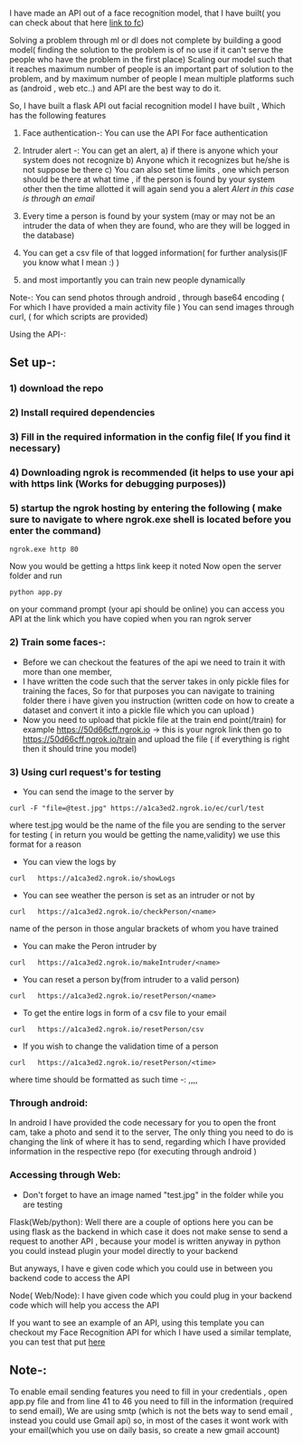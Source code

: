 I have made an API out of a face recognition model, that I have built( you can check about that here [link to fc](https://github.com/sai-krishna-msk/FaceRecognition))

Solving a problem through ml or dl does not complete by building a good model( finding the solution to the problem is of no use if it can't serve the people who have the problem in the first place)
Scaling our model such that it reaches maximum number of people is an important part of solution to the problem, and by maximum number of people I mean multiple platforms such as (android , web etc..) and API are the best way to do it.

So, I have built a flask API out facial recognition model I have built , Which has the following features

1) Face authentication-: You can use the API For face authentication

2) Intruder alert -: You can get an alert,
a) if there is anyone which your system does not recognize
b) Anyone which it recognizes but he/she is not suppose be there
c) You can also set time limits , one which person should be there at what time , if the person is found by your system other then the time allotted it will again send you a alert
*Alert in this case is through an email*

3) Every time a person is found by your system (may or may not be an intruder the data of when they are found, who are they will be logged in the database)

4) You can get a csv file of that logged information( for further analysis(IF you know what I mean :) )

5) and most importantly you can train new people dynamically

Note-:
You can send photos through android , through base64 encoding ( For which I have provided a main activity file )
You can send images through curl, ( for which scripts are provided)

Using the API-:
## Set up-:
### 1) download the repo
### 2) Install required dependencies
### 3) Fill in the required information in the config file( If you find it necessary)
### 4) Downloading ngrok is recommended (it helps to use your api with https link (Works for debugging purposes))
### 5) startup the ngrok hosting by entering the following ( make sure to navigate to where ngrok.exe shell is located before you enter the command)
```
ngrok.exe http 80
```
Now you would be getting a https link keep it noted
Now open the server folder and run
```
python app.py
```
on your command prompt (your api should be online) you can access you API at the link which you have copied when you ran ngrok server
### 2) Train some faces-:
- Before we can checkout the features of the api we need to train it with more than one member,
- I have written the code such that the server takes in only pickle files for training the faces, So for that purposes you can navigate to training folder there i have given you instruction (written code on how to create a dataset and convert it into a pickle file which you can upload )
- Now you need to upload that pickle file at the train end point(/train) for example
  https://50d66cff.ngrok.io -> this is your ngrok link then go to  https://50d66cff.ngrok.io/train and upload the file ( if everything is right then it should trine you model)

### 3) Using curl request's for testing

- You can send the image to the server by
```
curl -F "file=@test.jpg" https://a1ca3ed2.ngrok.io/ec/curl/test
```
where test.jpg would be the name of the file you are sending to the server for testing ( in return you would be getting the name,validity) we use this format for a reason

- You can view the logs by
```
curl   https://a1ca3ed2.ngrok.io/showLogs
```

- You can see weather the person is set as an intruder or not by
```
curl   https://a1ca3ed2.ngrok.io/checkPerson/<name>
```
name of the person in those angular brackets of whom you have trained

- You can make the Peron intruder by
```
curl   https://a1ca3ed2.ngrok.io/makeIntruder/<name>
```

- You can reset a person by(from intruder to a valid person)
```
curl   https://a1ca3ed2.ngrok.io/resetPerson/<name>
```


- To get the entire logs in form of a csv file to your email
```
curl   https://a1ca3ed2.ngrok.io/resetPerson/csv
```

- If you wish to change the validation time of a person
```
curl   https://a1ca3ed2.ngrok.io/resetPerson/<time>
```
where time should be formatted as such
time -:
<name>,<initialHour>,<intialMinute>,<finalHour>,<finalMinute>

### Through android:
In android I have provided the code necessary for you to open the front cam, take a photo and send it to the server,
The only thing you need to do is changing the link of where it has to send, regarding which I have provided information in the respective repo (for executing through android )


### Accessing through Web:
- Don't forget to have an image named "test.jpg" in the folder while you are testing

Flask(Web/python):
Well there are a couple of options here you can be using flask as the backend in which case it does not make sense to send a  request to another API , because your model is written anyway in python you could instead plugin your model directly to your backend

But anyways, I have e given code which you could use in between you backend code to access the API

Node( Web/Node):
I have given code which you could plug in your backend code which will help you access the API


If you want to see an example of an API, using this template you can checkout my Face Recognition API for which I have used a similar template, you can test that put [here](https://github.com/sai-krishna-msk/FaceRecognition-API)



## Note-:
To enable email sending features you need to fill in your credentials , open app.py file
and from line 41 to 46 you need to fill in the information (required to send email), We are using smtp (which is not the bets way to send email , instead you could use Gmail api)
so, in most of the cases it wont work with your email(which you use on daily basis, so create a new gmail account)
